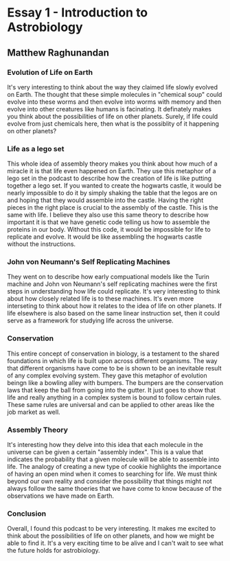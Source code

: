 # Essay 1 - Introduction to Astrobiology

## Matthew Raghunandan

### Evolution of Life on Earth

It's very interesting to think about the way they claimed life slowly evolved on Earth. The thought that these simple molecules in "chemical soup" could evolve into these worms and then evolve into worms with memory and then evolve into other creatures like humans is facinating. It definately makes you think about the possibilities of life on other planets. Surely, if life could evolve from just chemicals here, then what is the possiblity of it happening on other planets?

### Life as a lego set

This whole idea of assembly theory makes you think about how much of a miracle it is that life even happened on Earth. They use this metaphor of a lego set in the podcast to describe how the creation of life is like putting together a lego set. If you wanted to create the hogwarts castle, it would be nearly impossible to do it by simply shaking the table that the legos are on and hoping that they would assemble into the castle. Having the right pieces in the right place is crucial to the assembly of the castle. This is the same with life. I believe they also use this same theory to describe how important it is that we have genetic code telling us how to assemble the proteins in our body. Without this code, it would be impossible for life to replicate and evolve. It would be like assembling the hogwarts castle without the instructions.

### John von Neumann's Self Replicating Machines

They went on to describe how early compuational models like the Turin machine and John von Neumann's self replicating machines were the first steps in understanding how life could replicate. It's very interesting to think about how closely related life is to these machines. It's even more interseting to think about how it relates to the idea of life on other planets. If life elsewhere is also based on the same linear instruction set, then it could serve as a framework for studying life across the universe.

### Conservation

This entire concept of conservation in biology, is a testament to the shared foundations in which life is built upon across different organisms. The way that different organisms have come to be is shown to be an inevitable result of any complex evolving system. They gave this metaphor of evolution beingn like a bowling alley with bumpers. The bumpers are the conservation laws that keep the ball from going into the gutter. It just goes to show that life and really anything in a complex system is bound to follow certain rules. These same rules are universal and can be applied to other areas like the job market as well.

### Assembly Theory

It's interesting how they delve into this idea that each molecule in the universe can be given a certain "assembly index". This is a value that indicates the probability that a given molecule will be able to assemble into life. The analogy of creating a new type of cookie highlights the importance of having an open mind when it comes to searching for life. We must think beyond our own reality and consider the possibility that things might not always follow the same thoeries that we have come to know because of the observations we have made on Earth.

### Conclusion

Overall, I found this podcast to be very interesting. It makes me excited to think about the possibilities of life on other planets, and how we might be able to find it. It's a very exciting time to be alive and I can't wait to see what the future holds for astrobiology.
